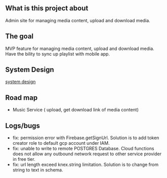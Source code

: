 ## What is this project about
Admin site for managing media content, upload and download media.

## The goal
MVP feature for managing media content, upload and download media. Have the bility to sync up playlist with mobile app.

## System Design
[system design](https://github.com/540376482yzb/cloud_mu_player/wiki/system-design)

## Road map

* Music Service ( upload, get download link of media content)

## Logs/bugs

* fix: permission error with Firebase.getSignUrl. Solution is to add token creator role to default gcp account under IAM.
* fix: unable to write to remote POSTGRES Database. Cloud functions does not allow any outbound network request to other service provider in free tier.
* fix: url length exceed knex.string limitation. Solution is to change from string to text in schema.
